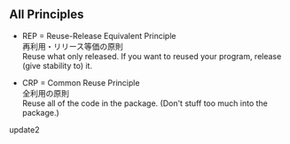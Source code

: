 <!-- META
{"title":"ちょうぜつソフトウェア設計入門――PHPで理解するオブジェクト指向の活用","link":"https://gihyo.jp/book/2022/978-4-297-13234-7","media":"book","tags":["programming","design","architecture","software","softwarearchitecture"],"short":{"en":"Modern software architecture","ja":"モダンなソフトウェアアーキテクチャ解説書"},"importance":4,"hasPage":true,"createdAt":1717649862.924,"updatedAt":1718701121.195,"filename":"1717649862"}
META -->

## All Principles
* REP = Reuse-Release Equivalent Principle  
再利用・リリース等価の原則  
Reuse what only released. If you want to reused your program, release (give stability to) it.

* CRP = Common Reuse Principle  
全利用の原則  
Reuse all of the code in the package. (Don't stuff too much into the package.)

update2